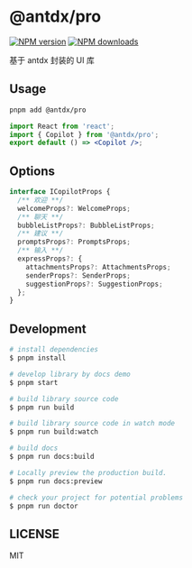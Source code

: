 # @antdx/pro

[![NPM version](https://img.shields.io/npm/v/@antdx/pro.svg?style=flat)](https://npmjs.org/package/@antdx/pro)
[![NPM downloads](http://img.shields.io/npm/dm/@antdx/pro.svg?style=flat)](https://npmjs.org/package/@antdx/pro)

基于 antdx 封装的 UI 库

## Usage


```bash
pnpm add @antdx/pro
```
```jsx
import React from 'react';
import { Copilot } from '@antdx/pro';
export default () => <Copilot />;
```
## Options

```ts
interface ICopilotProps {
  /** 欢迎 **/
  welcomeProps?: WelcomeProps;
  /** 聊天 **/
  bubbleListProps?: BubbleListProps;
  /** 建议 **/
  promptsProps?: PromptsProps;
  /** 输入 **/
  expressProps?: {
    attachmentsProps?: AttachmentsProps;
    senderProps?: SenderProps;
    suggestionProps?: SuggestionProps;
  };
}
```

## Development

```bash
# install dependencies
$ pnpm install

# develop library by docs demo
$ pnpm start

# build library source code
$ pnpm run build

# build library source code in watch mode
$ pnpm run build:watch

# build docs
$ pnpm run docs:build

# Locally preview the production build.
$ pnpm run docs:preview

# check your project for potential problems
$ pnpm run doctor
```

## LICENSE

MIT
